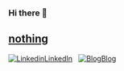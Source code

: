 ### Hi there 👋
## [nothing](https://noordahx.github.io/)
[![Linkedin](https://i.stack.imgur.com/gVE0j.png)LinkedIn](https://www.linkedin.com/in/taumergenov)
&nbsp;
[![Blog](https://jekyllrb.com/img/logo-2x.png)Blog](https://noordahx.github.io/)
<!--[![GitHub](https://i.stack.imgur.com/tskMh.png) GitHub](https://github.com/)
 - ⚡ Hooray! port 3000 works-->
<!--
**ntaumerge2/ntaumerge2** is a ✨ _special_ ✨ repository because its `README.md` (this file) appears on your GitHub profile.

Here are some ideas to get you started:

- 🔭 I’m currently working on ...
- 🌱 I’m currently learning ...
- 👯 I’m looking to collaborate on ...
- 🤔 I’m looking for help with ...
- 💬 Ask me about ...
- 📫 How to reach me: ...
- 😄 Pronouns: ...
- ⚡ Fun fact: ...
-->
